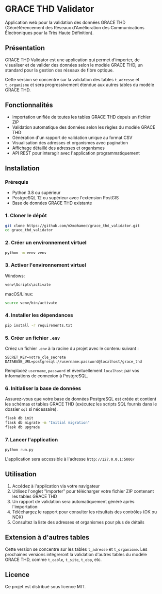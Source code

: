 # GRACE THD Validator

Application web pour la validation des données GRACE THD (Géoréférencement des Réseaux d'Amélioration des Communications Électroniques pour la Très Haute Définition).

## Présentation

GRACE THD Validator est une application qui permet d'importer, de visualiser et de valider des données selon le modèle GRACE THD, un standard pour la gestion des réseaux de fibre optique.

Cette version se concentre sur la validation des tables `t_adresse` et `t_organisme` et sera progressivement étendue aux autres tables du modèle GRACE THD.

## Fonctionnalités

- Importation unifiée de toutes les tables GRACE THD depuis un fichier ZIP
- Validation automatique des données selon les règles du modèle GRACE THD
- Génération d'un rapport de validation unique au format CSV
- Visualisation des adresses et organismes avec pagination
- Affichage détaillé des adresses et organismes
- API REST pour interagir avec l'application programmatiquement

## Installation

### Prérequis

- Python 3.8 ou supérieur
- PostgreSQL 12 ou supérieur avec l'extension PostGIS
- Base de données GRACE THD existante

### 1. Cloner le dépôt

```bash
git clone https://github.com/mXmohamed/grace_thd_validator.git
cd grace_thd_validator
```

### 2. Créer un environnement virtuel

```bash
python -m venv venv
```

### 3. Activer l'environnement virtuel

Windows:
```bash
venv\Scripts\activate
```

macOS/Linux:
```bash
source venv/bin/activate
```

### 4. Installer les dépendances

```bash
pip install -r requirements.txt
```

### 5. Créer un fichier `.env`

Créez un fichier `.env` à la racine du projet avec le contenu suivant :

```
SECRET_KEY=votre_cle_secrete
DATABASE_URL=postgresql://username:password@localhost/grace_thd
```

Remplacez `username`, `password` et éventuellement `localhost` par vos informations de connexion à PostgreSQL.

### 6. Initialiser la base de données

Assurez-vous que votre base de données PostgreSQL est créée et contient les schémas et tables GRACE THD (exécutez les scripts SQL fournis dans le dossier `sql` si nécessaire).

```bash
flask db init
flask db migrate -m "Initial migration"
flask db upgrade
```

### 7. Lancer l'application

```bash
python run.py
```

L'application sera accessible à l'adresse `http://127.0.0.1:5000/`

## Utilisation

1. Accédez à l'application via votre navigateur
2. Utilisez l'onglet "Importer" pour télécharger votre fichier ZIP contenant les tables GRACE THD
3. Un rapport de validation sera automatiquement généré après l'importation
4. Téléchargez le rapport pour consulter les résultats des contrôles (OK ou NOK)
5. Consultez la liste des adresses et organismes pour plus de détails

## Extension à d'autres tables

Cette version se concentre sur les tables `t_adresse` et `t_organisme`. Les prochaines versions intégreront la validation d'autres tables du modèle GRACE THD, comme `t_cable`, `t_site`, `t_ebp`, etc.

## Licence

Ce projet est distribué sous licence MIT.
